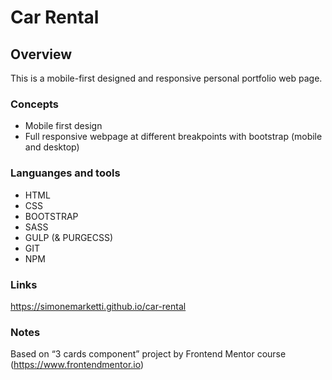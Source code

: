 # Car Rental

## Overview

This is a mobile-first designed and responsive personal portfolio web page.

### Concepts

- Mobile first design
- Full responsive webpage at different breakpoints with bootstrap (mobile and desktop)

### Languanges and tools

- HTML
- CSS
- BOOTSTRAP
- SASS
- GULP (& PURGECSS)
- GIT
- NPM

### Links

https://simonemarketti.github.io/car-rental

### Notes

Based on “3 cards component” project by Frontend Mentor course (https://www.frontendmentor.io)
